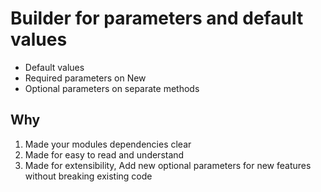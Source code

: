 # Builder for parameters and default values

- Default values
- Required parameters on New
- Optional parameters on separate methods

## Why
1. Made your modules dependencies clear
2. Made for easy to read and understand
3. Made for extensibility, Add new optional parameters for new features without breaking existing code
